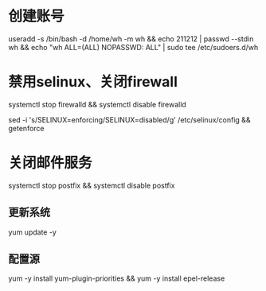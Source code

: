 # 创建账号
useradd -s /bin/bash -d /home/wh -m wh && echo 211212 | passwd --stdin wh && echo "wh ALL=(ALL) NOPASSWD: ALL" | sudo tee /etc/sudoers.d/wh

# 禁用selinux、关闭firewall

systemctl stop firewalld && systemctl disable firewalld 

sed -i 's/SELINUX=enforcing/SELINUX=disabled/g' /etc/selinux/config && getenforce

# 关闭邮件服务

systemctl stop postfix && systemctl disable postfix

## 更新系统

yum update -y

## 配置源

yum -y install yum-plugin-priorities && yum -y install epel-release


